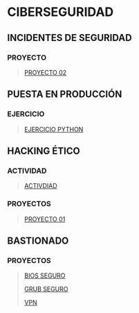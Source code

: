 <!-- https://marcusrojaspacheco.github.io/CIBERSEGUIRDAD_22-23/EJERCICIO_EASY-PEASY -->

# CIBERSEGURIDAD

## INCIDENTES DE SEGURIDAD
### PROYECTO

> [PROYECTO 02](./INCIDENTES%20DE%20SEGURIDAD/PROYECTOS/PRESENTACION/1.a.0.3_G2.html)

##  PUESTA EN PRODUCCIÓN
### EJERCICIO

> [EJERCICIO PYTHON](./EJERCICIOS_PYTHON.html)

## HACKING ÉTICO
### ACTIVIDAD

> [ACTIVDIAD](./EJERCICIO_EASY-PEASY)

### PROYECTOS

> [PROYECTO 01](./HACKING_ETICO/P.01_G2_HE.html)

## BASTIONADO
### PROYECTOS

> [BIOS SEGURO](./BASTIONADO/PROYECTOS/VISUAL/proyectos-BIOS/)
>
> [GRUB SEGURO](./BASTIONADO/PROYECTOS/VISUAL/proyectos-GRUB/)
>
> [VPN](./BASTIONADO/PROYECTOS/VISUAL/VPN%20WIREGUARD/)

[def]: https://img.shields.io/badge/GitHub-View_on_GitHub-blue?logo=GitHub